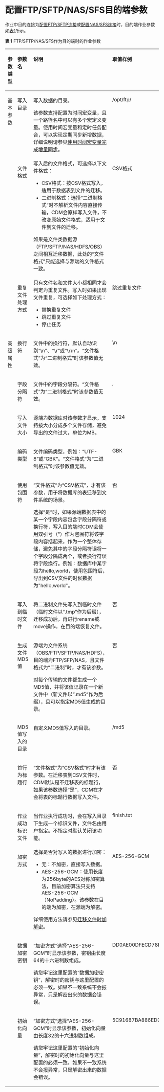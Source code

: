 # 配置FTP/SFTP/NAS/SFS目的端参数<a name="dayu_01_0067"></a>

作业中目的连接为[配置FTP/SFTP连接](配置FTP-SFTP连接.md)或[配置NAS/SFS连接](配置NAS-SFS连接.md)时，目的端作业参数如[表1](#zh-cn_topic_0108275434_table5046103815165)所示。

**表 1**  FTP/SFTP/NAS/SFS作为目的端时的作业参数

<a name="zh-cn_topic_0108275434_table5046103815165"></a>
<table><thead align="left"><tr id="zh-cn_topic_0108275434_row585315215165"><th class="cellrowborder" valign="top" width="16.03%" id="mcps1.2.5.1.1"><p id="zh-cn_topic_0108275434_p434331215165"><a name="zh-cn_topic_0108275434_p434331215165"></a><a name="zh-cn_topic_0108275434_p434331215165"></a>参数类型</p>
</th>
<th class="cellrowborder" valign="top" width="20.4%" id="mcps1.2.5.1.2"><p id="zh-cn_topic_0108275434_p1626397215165"><a name="zh-cn_topic_0108275434_p1626397215165"></a><a name="zh-cn_topic_0108275434_p1626397215165"></a>参数名</p>
</th>
<th class="cellrowborder" valign="top" width="46.17%" id="mcps1.2.5.1.3"><p id="zh-cn_topic_0108275434_p4231334915165"><a name="zh-cn_topic_0108275434_p4231334915165"></a><a name="zh-cn_topic_0108275434_p4231334915165"></a>说明</p>
</th>
<th class="cellrowborder" valign="top" width="17.4%" id="mcps1.2.5.1.4"><p id="zh-cn_topic_0108275434_p482921015165"><a name="zh-cn_topic_0108275434_p482921015165"></a><a name="zh-cn_topic_0108275434_p482921015165"></a>取值样例</p>
</th>
</tr>
</thead>
<tbody><tr id="zh-cn_topic_0108275434_row4012116315165"><td class="cellrowborder" rowspan="3" valign="top" width="16.03%" headers="mcps1.2.5.1.1 "><p id="zh-cn_topic_0108275434_p4930025215175"><a name="zh-cn_topic_0108275434_p4930025215175"></a><a name="zh-cn_topic_0108275434_p4930025215175"></a>基本参数</p>
</td>
<td class="cellrowborder" valign="top" width="20.4%" headers="mcps1.2.5.1.2 "><p id="zh-cn_topic_0108275434_p2858877215165"><a name="zh-cn_topic_0108275434_p2858877215165"></a><a name="zh-cn_topic_0108275434_p2858877215165"></a>写入目录</p>
</td>
<td class="cellrowborder" valign="top" width="46.17%" headers="mcps1.2.5.1.3 "><p id="zh-cn_topic_0108275434_p3398923015165"><a name="zh-cn_topic_0108275434_p3398923015165"></a><a name="zh-cn_topic_0108275434_p3398923015165"></a>写入数据的目录。</p>
<p id="zh-cn_topic_0108275442_p1210244910548"><a name="zh-cn_topic_0108275442_p1210244910548"></a><a name="zh-cn_topic_0108275442_p1210244910548"></a>该参数支持配置为时间宏变量，且一个路径名中可以有多个宏定义变量。使用时间宏变量和定时任务配合，可以实现定期同步新增数据，详细说明请参见<a href="使用时间宏变量完成增量同步.md">使用时间宏变量完成增量同步</a>。</p>
</td>
<td class="cellrowborder" valign="top" width="17.4%" headers="mcps1.2.5.1.4 "><p id="zh-cn_topic_0108275434_p166427315165"><a name="zh-cn_topic_0108275434_p166427315165"></a><a name="zh-cn_topic_0108275434_p166427315165"></a>/opt/ftp/</p>
</td>
</tr>
<tr id="zh-cn_topic_0108275434_row1497845915165"><td class="cellrowborder" valign="top" headers="mcps1.2.5.1.1 "><p id="zh-cn_topic_0108275434_p529563715165"><a name="zh-cn_topic_0108275434_p529563715165"></a><a name="zh-cn_topic_0108275434_p529563715165"></a>文件格式</p>
</td>
<td class="cellrowborder" valign="top" headers="mcps1.2.5.1.2 "><div class="p" id="zh-cn_topic_0108275434_p4648068715203"><a name="zh-cn_topic_0108275434_p4648068715203"></a><a name="zh-cn_topic_0108275434_p4648068715203"></a>写入后的文件格式，可选择以下文件格式：<a name="zh-cn_topic_0108275301_ul55756641143945"></a><a name="zh-cn_topic_0108275301_ul55756641143945"></a><ul id="zh-cn_topic_0108275301_ul55756641143945"><li>CSV格式：按CSV格式写入，适用于数据表到文件的迁移。</li><li>二进制格式：选择<span class="parmvalue" id="zh-cn_topic_0108275301_parmvalue13073035195648"><a name="zh-cn_topic_0108275301_parmvalue13073035195648"></a><a name="zh-cn_topic_0108275301_parmvalue13073035195648"></a>“二进制格式”</span>时不解析文件内容直接传输，CDM会原样写入文件，不改变原始文件格式，适用于文件到文件的迁移。</li></ul>
</div>
<p id="zh-cn_topic_0108275434_p4369273215203"><a name="zh-cn_topic_0108275434_p4369273215203"></a><a name="zh-cn_topic_0108275434_p4369273215203"></a>如果是文件类数据源（FTP/SFTP/NAS/HDFS/OBS）之间相互迁移数据，此处的<span class="parmname" id="zh-cn_topic_0108275301_parmname29778793154532"><a name="zh-cn_topic_0108275301_parmname29778793154532"></a><a name="zh-cn_topic_0108275301_parmname29778793154532"></a>“文件格式”</span>只能选择与源端的文件格式一致。</p>
</td>
<td class="cellrowborder" valign="top" headers="mcps1.2.5.1.3 "><p id="zh-cn_topic_0108275434_p3753014815165"><a name="zh-cn_topic_0108275434_p3753014815165"></a><a name="zh-cn_topic_0108275434_p3753014815165"></a>CSV格式</p>
</td>
</tr>
<tr id="zh-cn_topic_0108275434_row6530734103243"><td class="cellrowborder" valign="top" headers="mcps1.2.5.1.1 "><p id="zh-cn_topic_0108275434_p44698576103257"><a name="zh-cn_topic_0108275434_p44698576103257"></a><a name="zh-cn_topic_0108275434_p44698576103257"></a>重复文件处理方式</p>
</td>
<td class="cellrowborder" valign="top" headers="mcps1.2.5.1.2 "><div class="p" id="zh-cn_topic_0108275434_p63814919103257"><a name="zh-cn_topic_0108275434_p63814919103257"></a><a name="zh-cn_topic_0108275434_p63814919103257"></a>只有文件名和文件大小都相同才会判定为重复文件。写入时如果出现文件重复，可选择如下处理方式：<a name="zh-cn_topic_0108275301_ul38524806103122"></a><a name="zh-cn_topic_0108275301_ul38524806103122"></a><ul id="zh-cn_topic_0108275301_ul38524806103122"><li>替换重复文件</li><li>跳过重复文件</li><li>停止任务</li></ul>
</div>
</td>
<td class="cellrowborder" valign="top" headers="mcps1.2.5.1.3 "><p id="zh-cn_topic_0108275434_p64851000103257"><a name="zh-cn_topic_0108275434_p64851000103257"></a><a name="zh-cn_topic_0108275434_p64851000103257"></a>跳过重复文件</p>
</td>
</tr>
<tr id="zh-cn_topic_0108275434_row3482998115165"><td class="cellrowborder" rowspan="13" valign="top" width="16.03%" headers="mcps1.2.5.1.1 "><p id="zh-cn_topic_0108275434_p59649567161429"><a name="zh-cn_topic_0108275434_p59649567161429"></a><a name="zh-cn_topic_0108275434_p59649567161429"></a>高级属性</p>
</td>
<td class="cellrowborder" valign="top" width="20.4%" headers="mcps1.2.5.1.2 "><p id="zh-cn_topic_0108275434_p265625015165"><a name="zh-cn_topic_0108275434_p265625015165"></a><a name="zh-cn_topic_0108275434_p265625015165"></a>换行符</p>
</td>
<td class="cellrowborder" valign="top" width="46.17%" headers="mcps1.2.5.1.3 "><p id="zh-cn_topic_0108275434_p4684560152026"><a name="zh-cn_topic_0108275434_p4684560152026"></a><a name="zh-cn_topic_0108275434_p4684560152026"></a>文件中的换行符，默认自动识别<span class="parmvalue" id="zh-cn_topic_0108275301_parmvalue20019196113242"><a name="zh-cn_topic_0108275301_parmvalue20019196113242"></a><a name="zh-cn_topic_0108275301_parmvalue20019196113242"></a>“\n”</span>、<span class="parmvalue" id="zh-cn_topic_0108275301_parmvalue34571243113250"><a name="zh-cn_topic_0108275301_parmvalue34571243113250"></a><a name="zh-cn_topic_0108275301_parmvalue34571243113250"></a>“\r”</span>或<span class="parmvalue" id="zh-cn_topic_0108275301_parmvalue1038974611337"><a name="zh-cn_topic_0108275301_parmvalue1038974611337"></a><a name="zh-cn_topic_0108275301_parmvalue1038974611337"></a>“\r\n”</span>。<span class="parmname" id="zh-cn_topic_0108275301_parmname23758818145740"><a name="zh-cn_topic_0108275301_parmname23758818145740"></a><a name="zh-cn_topic_0108275301_parmname23758818145740"></a>“文件格式”</span>为<span class="parmvalue" id="zh-cn_topic_0108275301_parmvalue46072507145830"><a name="zh-cn_topic_0108275301_parmvalue46072507145830"></a><a name="zh-cn_topic_0108275301_parmvalue46072507145830"></a>“二进制格式”</span>时该参数值无效。</p>
</td>
<td class="cellrowborder" valign="top" width="17.4%" headers="mcps1.2.5.1.4 "><p id="zh-cn_topic_0108275434_p4854631115165"><a name="zh-cn_topic_0108275434_p4854631115165"></a><a name="zh-cn_topic_0108275434_p4854631115165"></a>\n</p>
</td>
</tr>
<tr id="zh-cn_topic_0108275434_row3426361615165"><td class="cellrowborder" valign="top" headers="mcps1.2.5.1.1 "><p id="zh-cn_topic_0108275434_p2388955115165"><a name="zh-cn_topic_0108275434_p2388955115165"></a><a name="zh-cn_topic_0108275434_p2388955115165"></a>字段分隔符</p>
</td>
<td class="cellrowborder" valign="top" headers="mcps1.2.5.1.2 "><p id="zh-cn_topic_0108275434_p3174568152026"><a name="zh-cn_topic_0108275434_p3174568152026"></a><a name="zh-cn_topic_0108275434_p3174568152026"></a>文件中的字段分隔符。<span class="parmname" id="zh-cn_topic_0108275301_parmname3855270114580"><a name="zh-cn_topic_0108275301_parmname3855270114580"></a><a name="zh-cn_topic_0108275301_parmname3855270114580"></a>“文件格式”</span>为<span class="parmvalue" id="zh-cn_topic_0108275301_parmvalue27349529145857"><a name="zh-cn_topic_0108275301_parmvalue27349529145857"></a><a name="zh-cn_topic_0108275301_parmvalue27349529145857"></a>“二进制格式”</span>时该参数值无效。</p>
</td>
<td class="cellrowborder" valign="top" headers="mcps1.2.5.1.3 "><p id="zh-cn_topic_0108275434_p4015252715165"><a name="zh-cn_topic_0108275434_p4015252715165"></a><a name="zh-cn_topic_0108275434_p4015252715165"></a>,</p>
</td>
</tr>
<tr id="zh-cn_topic_0108275434_row1351311581494"><td class="cellrowborder" valign="top" headers="mcps1.2.5.1.1 "><p id="zh-cn_topic_0108275434_p1848919333580"><a name="zh-cn_topic_0108275434_p1848919333580"></a><a name="zh-cn_topic_0108275434_p1848919333580"></a>写入文件大小</p>
</td>
<td class="cellrowborder" valign="top" headers="mcps1.2.5.1.2 "><p id="zh-cn_topic_0108275434_p34895339587"><a name="zh-cn_topic_0108275434_p34895339587"></a><a name="zh-cn_topic_0108275434_p34895339587"></a>源端为数据库时该参数才显示，支持按大小分成多个文件存储，避免导出的文件过大，单位为MB。</p>
</td>
<td class="cellrowborder" valign="top" headers="mcps1.2.5.1.3 "><p id="zh-cn_topic_0108275434_p9489113313583"><a name="zh-cn_topic_0108275434_p9489113313583"></a><a name="zh-cn_topic_0108275434_p9489113313583"></a>1024</p>
</td>
</tr>
<tr id="zh-cn_topic_0108275434_row135659916647"><td class="cellrowborder" valign="top" headers="mcps1.2.5.1.1 "><p id="zh-cn_topic_0108275434_p5093321916739"><a name="zh-cn_topic_0108275434_p5093321916739"></a><a name="zh-cn_topic_0108275434_p5093321916739"></a>编码类型</p>
</td>
<td class="cellrowborder" valign="top" headers="mcps1.2.5.1.2 "><p id="zh-cn_topic_0108275434_p1356036720516"><a name="zh-cn_topic_0108275434_p1356036720516"></a><a name="zh-cn_topic_0108275434_p1356036720516"></a>文件编码类型，例如：<span class="parmvalue" id="zh-cn_topic_0108275301_parmvalue4971784420504"><a name="zh-cn_topic_0108275301_parmvalue4971784420504"></a><a name="zh-cn_topic_0108275301_parmvalue4971784420504"></a>“UTF-8”</span>或<span class="parmvalue" id="zh-cn_topic_0108275301_parmvalue61358620504"><a name="zh-cn_topic_0108275301_parmvalue61358620504"></a><a name="zh-cn_topic_0108275301_parmvalue61358620504"></a>“GBK”</span>。<span class="parmname" id="zh-cn_topic_0108275301_parmname66615771145817"><a name="zh-cn_topic_0108275301_parmname66615771145817"></a><a name="zh-cn_topic_0108275301_parmname66615771145817"></a>“文件格式”</span>为<span class="parmvalue" id="zh-cn_topic_0108275301_parmvalue52502287145839"><a name="zh-cn_topic_0108275301_parmvalue52502287145839"></a><a name="zh-cn_topic_0108275301_parmvalue52502287145839"></a>“二进制格式”</span>时该参数值无效。</p>
</td>
<td class="cellrowborder" valign="top" headers="mcps1.2.5.1.3 "><p id="zh-cn_topic_0108275434_p227755916647"><a name="zh-cn_topic_0108275434_p227755916647"></a><a name="zh-cn_topic_0108275434_p227755916647"></a>GBK</p>
</td>
</tr>
<tr id="zh-cn_topic_0108275434_row195520317337"><td class="cellrowborder" valign="top" headers="mcps1.2.5.1.1 "><p id="zh-cn_topic_0108275434_p15557312333"><a name="zh-cn_topic_0108275434_p15557312333"></a><a name="zh-cn_topic_0108275434_p15557312333"></a>使用包围符</p>
</td>
<td class="cellrowborder" valign="top" headers="mcps1.2.5.1.2 "><p id="zh-cn_topic_0108275434_p1055163133310"><a name="zh-cn_topic_0108275434_p1055163133310"></a><a name="zh-cn_topic_0108275434_p1055163133310"></a><span class="parmname" id="zh-cn_topic_0108275301_parmname111029121339"><a name="zh-cn_topic_0108275301_parmname111029121339"></a><a name="zh-cn_topic_0108275301_parmname111029121339"></a>“文件格式”</span>为<span class="parmvalue" id="zh-cn_topic_0108275301_parmvalue910281223312"><a name="zh-cn_topic_0108275301_parmvalue910281223312"></a><a name="zh-cn_topic_0108275301_parmvalue910281223312"></a>“CSV格式”</span>，才有该参数，用于将数据库的表迁移到文件系统的场景。</p>
<p id="zh-cn_topic_0108275434_p136507120342"><a name="zh-cn_topic_0108275434_p136507120342"></a><a name="zh-cn_topic_0108275434_p136507120342"></a>选择<span class="parmvalue" id="zh-cn_topic_0108275301_parmvalue13709134210325"><a name="zh-cn_topic_0108275301_parmvalue13709134210325"></a><a name="zh-cn_topic_0108275301_parmvalue13709134210325"></a>“是”</span>时，如果源端数据表中的某一个字段内容包含字段分隔符或换行符，写入目的端时CDM会使用双引号（"）作为包围符将该字段内容括起来，作为一个整体存储，避免其中的字段分隔符误将一个字段分隔成两个，或者换行符误将字段换行。例如：数据库中某字段为hello,world，使用包围符后，导出到CSV文件的时候数据为"hello,world"。</p>
</td>
<td class="cellrowborder" valign="top" headers="mcps1.2.5.1.3 "><p id="zh-cn_topic_0108275434_p0551431183320"><a name="zh-cn_topic_0108275434_p0551431183320"></a><a name="zh-cn_topic_0108275434_p0551431183320"></a>否</p>
</td>
</tr>
<tr id="zh-cn_topic_0108275434_row12960118143814"><td class="cellrowborder" valign="top" headers="mcps1.2.5.1.1 "><p id="zh-cn_topic_0108275434_p596018814389"><a name="zh-cn_topic_0108275434_p596018814389"></a><a name="zh-cn_topic_0108275434_p596018814389"></a>写入到临时文件</p>
</td>
<td class="cellrowborder" valign="top" headers="mcps1.2.5.1.2 "><p id="zh-cn_topic_0108275434_p169603823818"><a name="zh-cn_topic_0108275434_p169603823818"></a><a name="zh-cn_topic_0108275434_p169603823818"></a>将二进制文件先写入到临时文件（临时文件以<span class="uicontrol" id="zh-cn_topic_0108275434_uicontrol1814221324816"><a name="zh-cn_topic_0108275434_uicontrol1814221324816"></a><a name="zh-cn_topic_0108275434_uicontrol1814221324816"></a>“.tmp”</span>作为后缀），迁移成功后，再进行rename或move操作，在目的端恢复文件。</p>
</td>
<td class="cellrowborder" valign="top" headers="mcps1.2.5.1.3 "><p id="zh-cn_topic_0108275434_p10960489386"><a name="zh-cn_topic_0108275434_p10960489386"></a><a name="zh-cn_topic_0108275434_p10960489386"></a>否</p>
</td>
</tr>
<tr id="zh-cn_topic_0108275434_row4164141523814"><td class="cellrowborder" valign="top" headers="mcps1.2.5.1.1 "><p id="zh-cn_topic_0108275434_p1016418153386"><a name="zh-cn_topic_0108275434_p1016418153386"></a><a name="zh-cn_topic_0108275434_p1016418153386"></a>生成文件MD5值</p>
</td>
<td class="cellrowborder" valign="top" headers="mcps1.2.5.1.2 "><p id="zh-cn_topic_0108275434_p53601941494"><a name="zh-cn_topic_0108275434_p53601941494"></a><a name="zh-cn_topic_0108275434_p53601941494"></a>源端为文件系统（OBS/FTP/SFTP/NAS/HDFS），目的端为FTP/SFP/NAS，且文件格式为<span class="parmvalue" id="zh-cn_topic_0108275434_parmvalue03601240499"><a name="zh-cn_topic_0108275434_parmvalue03601240499"></a><a name="zh-cn_topic_0108275434_parmvalue03601240499"></a>“二进制”</span>时，才有该参数。</p>
<p id="zh-cn_topic_0108275434_p18361106194911"><a name="zh-cn_topic_0108275434_p18361106194911"></a><a name="zh-cn_topic_0108275434_p18361106194911"></a>对每个传输的文件都生成一个MD5值，并将该值记录在一个新文件中（新文件以<span class="uicontrol" id="zh-cn_topic_0108275434_uicontrol78827455013"><a name="zh-cn_topic_0108275434_uicontrol78827455013"></a><a name="zh-cn_topic_0108275434_uicontrol78827455013"></a>“.md5”</span>作为后缀），且可以指定MD5值生成的目录。</p>
</td>
<td class="cellrowborder" valign="top" headers="mcps1.2.5.1.3 "><p id="zh-cn_topic_0108275434_p416413158385"><a name="zh-cn_topic_0108275434_p416413158385"></a><a name="zh-cn_topic_0108275434_p416413158385"></a>否</p>
</td>
</tr>
<tr id="zh-cn_topic_0108275434_row6698164342313"><td class="cellrowborder" valign="top" headers="mcps1.2.5.1.1 "><p id="zh-cn_topic_0108275434_p116986439239"><a name="zh-cn_topic_0108275434_p116986439239"></a><a name="zh-cn_topic_0108275434_p116986439239"></a>MD5值写入的目录</p>
</td>
<td class="cellrowborder" valign="top" headers="mcps1.2.5.1.2 "><p id="zh-cn_topic_0108275434_p1698134317233"><a name="zh-cn_topic_0108275434_p1698134317233"></a><a name="zh-cn_topic_0108275434_p1698134317233"></a>自定义MD5值写入的目录。</p>
</td>
<td class="cellrowborder" valign="top" headers="mcps1.2.5.1.3 "><p id="zh-cn_topic_0108275434_p66981543172312"><a name="zh-cn_topic_0108275434_p66981543172312"></a><a name="zh-cn_topic_0108275434_p66981543172312"></a>/md5</p>
</td>
</tr>
<tr id="zh-cn_topic_0108275434_row1142412103255"><td class="cellrowborder" valign="top" headers="mcps1.2.5.1.1 "><p id="zh-cn_topic_0108275434_p13851563214"><a name="zh-cn_topic_0108275434_p13851563214"></a><a name="zh-cn_topic_0108275434_p13851563214"></a>首行为标题行</p>
</td>
<td class="cellrowborder" valign="top" headers="mcps1.2.5.1.2 "><p id="zh-cn_topic_0108275434_p68171593216"><a name="zh-cn_topic_0108275434_p68171593216"></a><a name="zh-cn_topic_0108275434_p68171593216"></a><span class="parmname" id="zh-cn_topic_0108275301_parmname19396452103317"><a name="zh-cn_topic_0108275301_parmname19396452103317"></a><a name="zh-cn_topic_0108275301_parmname19396452103317"></a>“文件格式”</span>为<span class="parmvalue" id="zh-cn_topic_0108275301_parmvalue739785211338"><a name="zh-cn_topic_0108275301_parmvalue739785211338"></a><a name="zh-cn_topic_0108275301_parmvalue739785211338"></a>“CSV格式”</span>时才有该参数。在迁移表到CSV文件时，CDM默认是不迁移表的标题行，如果该参数选择<span class="parmvalue" id="zh-cn_topic_0108275301_parmvalue11024151389"><a name="zh-cn_topic_0108275301_parmvalue11024151389"></a><a name="zh-cn_topic_0108275301_parmvalue11024151389"></a>“是”</span>，CDM在才会将表的标题行数据写入文件。</p>
</td>
<td class="cellrowborder" valign="top" headers="mcps1.2.5.1.3 "><p id="zh-cn_topic_0108275434_p582155329"><a name="zh-cn_topic_0108275434_p582155329"></a><a name="zh-cn_topic_0108275434_p582155329"></a>否</p>
</td>
</tr>
<tr id="zh-cn_topic_0108275434_row6168132121513"><td class="cellrowborder" valign="top" headers="mcps1.2.5.1.1 "><p id="zh-cn_topic_0108275434_p916842118158"><a name="zh-cn_topic_0108275434_p916842118158"></a><a name="zh-cn_topic_0108275434_p916842118158"></a>作业成功标识文件</p>
</td>
<td class="cellrowborder" valign="top" headers="mcps1.2.5.1.2 "><p id="zh-cn_topic_0108275434_p12168921151518"><a name="zh-cn_topic_0108275434_p12168921151518"></a><a name="zh-cn_topic_0108275434_p12168921151518"></a>当作业执行成功时，会在写入目录下生成一个标识文件，文件名由用户指定。不指定时默认关闭该功能。</p>
</td>
<td class="cellrowborder" valign="top" headers="mcps1.2.5.1.3 "><p id="zh-cn_topic_0108275434_p192821858181918"><a name="zh-cn_topic_0108275434_p192821858181918"></a><a name="zh-cn_topic_0108275434_p192821858181918"></a>finish.txt</p>
</td>
</tr>
<tr id="zh-cn_topic_0108275434_row19725102919247"><td class="cellrowborder" valign="top" headers="mcps1.2.5.1.1 "><p id="zh-cn_topic_0108275434_p1273915511715"><a name="zh-cn_topic_0108275434_p1273915511715"></a><a name="zh-cn_topic_0108275434_p1273915511715"></a>加密方式</p>
</td>
<td class="cellrowborder" valign="top" headers="mcps1.2.5.1.2 "><div class="p" id="zh-cn_topic_0108275434_p1155816444583"><a name="zh-cn_topic_0108275434_p1155816444583"></a><a name="zh-cn_topic_0108275434_p1155816444583"></a>选择是否对写入的数据进行加密：<a name="zh-cn_topic_0108275448_ul363465719521"></a><a name="zh-cn_topic_0108275448_ul363465719521"></a><ul id="zh-cn_topic_0108275448_ul363465719521"><li>无：不加密，直接写入数据。</li><li>AES-256-GCM：使用长度为256byte的AES对称加密算法，目前加密算法只支持AES-256-GCM（NoPadding）。该参数在目的端为加密，在源端为解密。</li></ul>
</div>
<p id="zh-cn_topic_0108275442_p1440312818259"><a name="zh-cn_topic_0108275442_p1440312818259"></a><a name="zh-cn_topic_0108275442_p1440312818259"></a>详细使用方法请参见<a href="迁移文件时加解密.md">迁移文件时加解密</a>。</p>
</td>
<td class="cellrowborder" valign="top" headers="mcps1.2.5.1.3 "><p id="zh-cn_topic_0108275434_p1173985171713"><a name="zh-cn_topic_0108275434_p1173985171713"></a><a name="zh-cn_topic_0108275434_p1173985171713"></a>AES-256-GCM</p>
</td>
</tr>
<tr id="zh-cn_topic_0108275434_row18953123242417"><td class="cellrowborder" valign="top" headers="mcps1.2.5.1.1 "><p id="zh-cn_topic_0108275434_p2560191135113"><a name="zh-cn_topic_0108275434_p2560191135113"></a><a name="zh-cn_topic_0108275434_p2560191135113"></a>数据加密密钥</p>
</td>
<td class="cellrowborder" valign="top" headers="mcps1.2.5.1.2 "><p id="zh-cn_topic_0108275434_p13560410513"><a name="zh-cn_topic_0108275434_p13560410513"></a><a name="zh-cn_topic_0108275434_p13560410513"></a><span class="parmname" id="zh-cn_topic_0108275301_parmname776612385559"><a name="zh-cn_topic_0108275301_parmname776612385559"></a><a name="zh-cn_topic_0108275301_parmname776612385559"></a>“加密方式”</span>选择<span class="parmvalue" id="zh-cn_topic_0108275301_parmvalue0767193814558"><a name="zh-cn_topic_0108275301_parmvalue0767193814558"></a><a name="zh-cn_topic_0108275301_parmvalue0767193814558"></a>“AES-256-GCM”</span>时显示该参数，密钥由长度64的十六进制数组成。</p>
<p id="zh-cn_topic_0108275434_p18430442724"><a name="zh-cn_topic_0108275434_p18430442724"></a><a name="zh-cn_topic_0108275434_p18430442724"></a>请您牢记这里配置的<span class="parmname" id="zh-cn_topic_0108275301_parmname035312613138"><a name="zh-cn_topic_0108275301_parmname035312613138"></a><a name="zh-cn_topic_0108275301_parmname035312613138"></a>“数据加密密钥”</span>，解密时的密钥与这里配置的必须一致。如果不一致系统不会报异常，只是解密出来的数据会错误。</p>
</td>
<td class="cellrowborder" valign="top" headers="mcps1.2.5.1.3 "><p id="zh-cn_topic_0108275434_p10560111155111"><a name="zh-cn_topic_0108275434_p10560111155111"></a><a name="zh-cn_topic_0108275434_p10560111155111"></a>DD0AE00DFECD78BF051BCFDA25BD4E320DB0A7AC75A1F3FC3D3C56A457DCDC1B</p>
</td>
</tr>
<tr id="zh-cn_topic_0108275434_row13991143515249"><td class="cellrowborder" valign="top" headers="mcps1.2.5.1.1 "><p id="zh-cn_topic_0108275434_p24773525117"><a name="zh-cn_topic_0108275434_p24773525117"></a><a name="zh-cn_topic_0108275434_p24773525117"></a>初始化向量</p>
</td>
<td class="cellrowborder" valign="top" headers="mcps1.2.5.1.2 "><p id="zh-cn_topic_0108275434_p24771354512"><a name="zh-cn_topic_0108275434_p24771354512"></a><a name="zh-cn_topic_0108275434_p24771354512"></a><span class="parmname" id="zh-cn_topic_0108275301_parmname9947565563"><a name="zh-cn_topic_0108275301_parmname9947565563"></a><a name="zh-cn_topic_0108275301_parmname9947565563"></a>“加密方式”</span>选择<span class="parmvalue" id="zh-cn_topic_0108275301_parmvalue179471468565"><a name="zh-cn_topic_0108275301_parmvalue179471468565"></a><a name="zh-cn_topic_0108275301_parmvalue179471468565"></a>“AES-256-GCM”</span>时显示该参数，初始化向量由长度32的十六进制数组成。</p>
<p id="zh-cn_topic_0108275434_p1645862617304"><a name="zh-cn_topic_0108275434_p1645862617304"></a><a name="zh-cn_topic_0108275434_p1645862617304"></a>请您牢记这里配置的<span class="parmname" id="zh-cn_topic_0108275301_parmname91651822122920"><a name="zh-cn_topic_0108275301_parmname91651822122920"></a><a name="zh-cn_topic_0108275301_parmname91651822122920"></a>“初始化向量”</span>，解密时的初始化向量与这里配置的必须一致。如果不一致系统不会报异常，只是解密出来的数据会错误。</p>
</td>
<td class="cellrowborder" valign="top" headers="mcps1.2.5.1.3 "><p id="zh-cn_topic_0108275434_p647775195111"><a name="zh-cn_topic_0108275434_p647775195111"></a><a name="zh-cn_topic_0108275434_p647775195111"></a>5C91687BA886EDCD12ACBC3FF19A3C3F</p>
</td>
</tr>
</tbody>
</table>


